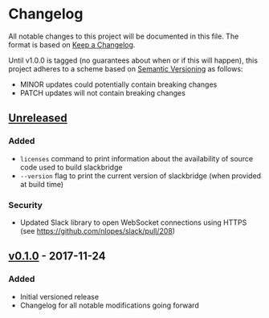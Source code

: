 # Changelog

All notable changes to this project will be documented in this file. The format
is based on [Keep a Changelog].

Until v1.0.0 is tagged (no guarantees about when or if this will happen), this
project adheres to a scheme based on [Semantic Versioning] as follows:

* MINOR updates could potentially contain breaking changes
* PATCH updates will not contain breaking changes

[Keep a Changelog]: http://keepachangelog.com/en/1.0.0/
[Semantic Versioning]: http://semver.org/spec/v2.0.0.html

## [Unreleased]
### Added
- `licenses` command to print information about the availability of source code
  used to build slackbridge
- `--version` flag to print the current version of slackbridge (when provided
  at build time)

### Security
- Updated Slack library to open WebSocket connections using HTTPS (see
  https://github.com/nlopes/slack/pull/208)

## [v0.1.0] - 2017-11-24
### Added
- Initial versioned release
- Changelog for all notable modifications going forward

[Unreleased]: https://github.com/ahamlinman/slackbridge/compare/v0.1.0...HEAD
[v0.1.0]: https://github.com/ahamlinman/slackbridge/tree/v0.1.0
